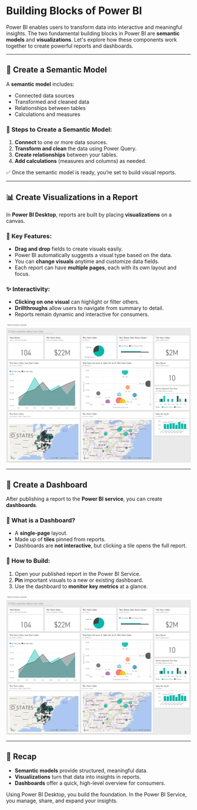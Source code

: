 # Building Blocks of Power BI

Power BI enables users to transform data into interactive and meaningful insights. The two fundamental building blocks in Power BI are **semantic models** and **visualizations**. Let's explore how these components work together to create powerful reports and dashboards.

---
## 📘 Create a Semantic Model

A **semantic model** includes:
- Connected data sources
- Transformed and cleaned data
- Relationships between tables
- Calculations and measures

### 🔄 Steps to Create a Semantic Model:
1. **Connect** to one or more data sources.
2. **Transform and clean** the data using Power Query.
3. **Create relationships** between your tables.
4. **Add calculations** (measures and columns) as needed.

✅ Once the semantic model is ready, you’re set to build visual reports.

---

## 📊 Create Visualizations in a Report

In **Power BI Desktop**, reports are built by placing **visualizations** on a canvas.

### 🎨 Key Features:
- **Drag and drop** fields to create visuals easily.
- Power BI automatically suggests a visual type based on the data.
- You can **change visuals** anytime and customize data fields.
- Each report can have **multiple pages**, each with its own layout and focus.

### ✨ Interactivity:
- **Clicking on one visual** can highlight or filter others.
- **Drillthroughs** allow users to navigate from summary to detail.
- Reports remain dynamic and interactive for consumers.

![Power BI Overview](images/pbi-bblocks2.png)

---

## 📌 Create a Dashboard

After publishing a report to the **Power BI service**, you can create **dashboards**.

### 📐 What is a Dashboard?
- A **single-page** layout.
- Made up of **tiles** pinned from reports.
- Dashboards are **not interactive**, but clicking a tile opens the full report.

### 📎 How to Build:
1. Open your published report in the Power BI Service.
2. **Pin** important visuals to a new or existing dashboard.
3. Use the dashboard to **monitor key metrics** at a glance.

![Power BI Overview](images/pbi-bblocks2.png)

---

## 🧠 Recap
- **Semantic models** provide structured, meaningful data.
- **Visualizations** turn that data into insights in reports.
- **Dashboards** offer a quick, high-level overview for consumers.

Using Power BI Desktop, you build the foundation. In the Power BI Service, you manage, share, and expand your insights.

